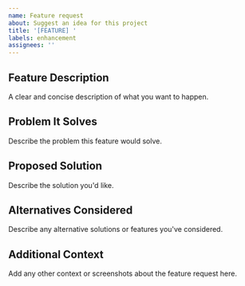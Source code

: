 ```yaml
---
name: Feature request
about: Suggest an idea for this project
title: '[FEATURE] '
labels: enhancement
assignees: ''
---
```


## Feature Description
A clear and concise description of what you want to happen.

## Problem It Solves
Describe the problem this feature would solve.

## Proposed Solution
Describe the solution you'd like.

## Alternatives Considered
Describe any alternative solutions or features you've considered.

## Additional Context
Add any other context or screenshots about the feature request here.

